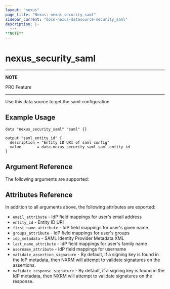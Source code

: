 ```yaml
---
layout: "nexus"
page_title: "Nexus: nexus_security_saml"
sidebar_current: "docs-nexus-datasource-security_saml"
description: |-
  ---
**NOTE**
---
```


# nexus_security_saml

---
**NOTE**

PRO Feature

---

Use this data source to get the saml configuration

## Example Usage

```hcl
data "nexus_security_saml" "saml" {}

output "saml_entity_id" {
  description = "Entity ID URI of saml config"
  value       = data.nexus_security_saml.saml.entity_id
}
```

## Argument Reference

The following arguments are supported:



## Attributes Reference

In addition to all arguments above, the following attributes are exported:

* `email_attribute` - IdP field mappings for user's email address
* `entity_id` - Entity ID URI
* `first_name_attribute` - IdP field mappings for user's given name
* `groups_attribute` - IdP field mappings for user's groups
* `idp_metadata` - SAML Identity Provider Metadata XML
* `last_name_attribute` - IdP field mappings for user's family name
* `username_attribute` - IdP field mappings for username
* `validate_assertion_signature` - By default, if a signing key is found in the IdP metadata, then NXRM will attempt to validate signatures on the assertions.
* `validate_response_signature` - By default, if a signing key is found in the IdP metadata, then NXRM will attempt to validate signatures on the response.



